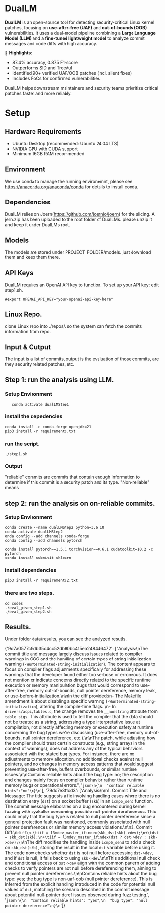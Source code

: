 # DualLM

**DualLM** is an open-source tool for detecting security-critical Linux kernel patches, focusing on **use-after-free (UAF)** and **out-of-bounds (OOB)** vulnerabilities. It uses a dual-model pipeline combining a **Large Language Model (LLM)** and a **fine-tuned lightweight model** to analyze commit messages and code diffs with high accuracy.

📌 **Highlights**:
- 87.4% accuracy, 0.875 F1-score  
- Outperforms SID and TreeVul  
- Identified 90+ verified UAF/OOB patches (incl. silent fixes)  
- Includes PoCs for confirmed vulnerabilities  

DualLM helps downstream maintainers and security teams prioritize critical patches faster and more reliably.

# Setup

## Hardware Requirements

- Ubuntu Desktop (recommended: Ubuntu 24.04 LTS)
- NVIDIA GPU with CUDA support
- Minimum 16GB RAM recommended


## Environment
We use conda to manage the running environemnt, please see https://anaconda.org/anaconda/conda for details to install conda.

## Dependencies

DualLM relies on Joern(https://github.com/joernio/joern) for the slicing.  A jern.zip has been uploaded to the root folder of DualLMs. please unzip it and keep it under DualLMs root.

## Models

The models are stored under PROJECT_FOLDER/models.  just download them and keep them there.

## API Keys

DualLM requires an OpenAI API key to function. To set up your API key: edit step1.sh.
```
#export OPENAI_API_KEY="your-openai-api-key-here"
```

## Linux Repo.
clone Linux repo into ./repos/. so the system can fetch the commits information from repo.

## Input & Output
   The input is a list of commits, output is the evaluation of those commits, are they security related patches, etc.

##  Step 1: run the analysis using LLM.

### Setup Environment
```conda create --name dualLMStep1 python=3.10
   conda activate dualLMStep1
```
### install the depedencies
```
conda install -c conda-forge openjdk=21
pip3 install -r requirements.txt
```
### run the script.
```
./step1.sh
```
### Output

"reliable" commits are commits that contain enough information to determine if this commit is a security patch and its type.  "Non-reliable" means 


## step 2: run the analysis on on-reliable commits.

### Setup Environment
```
conda create --name dualLMStep2 python=3.6.10
conda activate dualLMStep2
onda config --add channels conda-forge
conda config --add channels pytorch

conda install pytorch==1.5.1 torchvision==0.6.1 cudatoolkit=10.2 -c pytorch
conda install submitit sklearn

```
### install dependencies 
```
pip3 install -r requirements2.txt
```

### there are two steps.
```
cd codes
./eval_given_step1.sh
./eval_given_step2.sh
```

## Results.
Under folder data/results, you can see the analyzed resutls.

{'9d7a0577c9db35c4cc52db90bc415ea248446472': ["Analysis:\nThe commit title and message largely discuss issues related to compiler warnings in GCC and the handling of certain types of string initialization warning (`-Wunterminated-string-initialization`). The content appears to focus on compiler flags adjustments specifically for addressing these warnings that the developer found either too verbose or erroneous. It does not mention or indicate concerns directly related to the specific runtime execution or memory manipulation bugs that would correspond to use-after-free, memory out-of-bounds, null pointer dereference, memory leak, or use-before-initialization.\n\nIn the diff provided:\n- The Makefile amendment is about disabling a specific warning (`-Wunterminated-string-initialization`), altering the compile-time flags. \n- In `drivers/acpi/tables.c`, the change removes the `__nonstring` attribute from `table_sigs`. This attribute is used to tell the compiler that the data should not be treated as a string, addressing a type interpretative issue at compilation, not directly affecting memory or execution safety at runtime concerning the bug types we're discussing (use-after-free, memory out-of-bounds, null pointer dereference, etc.).\n\nThe patch, while adjusting how the compiler should treat certain constructs (e.g., string arrays in the context of warnings), does not address any of the typical behaviors associated with the stated bug types. For instance, there are no adjustments to memory allocation, no additional checks against null pointers, and no changes in memory access patterns that would suggest preventing use-after-free, buffers overbounds, or similar runtime issues.\n\nContains reliable hints about the bug type: no; the description and changes mainly focus on compiler behavior rather than runtime memory bugs or operational errors.", '```json\n{\n  "contain reliable hints":"no"\n}\n```'], '79dc7e3f1cd3': ['Analysis:\n\n1. Commit Title and Message: The title suggests a fix involving handling cases where there is no destination entry (`dst`) on a socket buffer (`skb`) in an `icmp6_send` function. The commit message elaborates on a bug encountered during kernel fuzzing with syzkaller concerning possible null-pointer dereferences. This could imply that the bug type is related to null pointer dereference since a general protection fault was mentioned, commonly associated with null pointer dereferences or similar memory access violations.\n\n2. Commit Diff:\n```diff\n-\tiif = l3mdev_master_ifindex(skb_dst(skb)->dev);\n+\tdst = skb_dst(skb);\n+\tiif = l3mdev_master_ifindex(dst ? dst->dev : skb->dev);\n```\nThe diff modifies the handling inside `icmp6_send` to add a check on `skb_dst(skb)`, storing the result in the local `dst` variable before using it. The code now checks whether `dst` is not null before accessing `dst->dev`, and if `dst` is null, it falls back to using `skb->dev`.\n\nThis additional null check and conditional access of `dst->dev` align with the common pattern of adding checks to verify pointers are not null before dereferencing them, aiming to prevent null pointer dereferences.\n\nContains reliable hints about the bug type: yes; the bug type is non-uaf-oob (null pointer dereference). This is inferred from the explicit handling introduced in the code for potential null values of `dst`, matching the scenario described in the commit message about potential null-pointer deref issues observed during fuzz testing.', '```json\n{\n  "contain reliable hints": "yes",\n  "bug type": "null pointer dereference"\n}\n```']}
